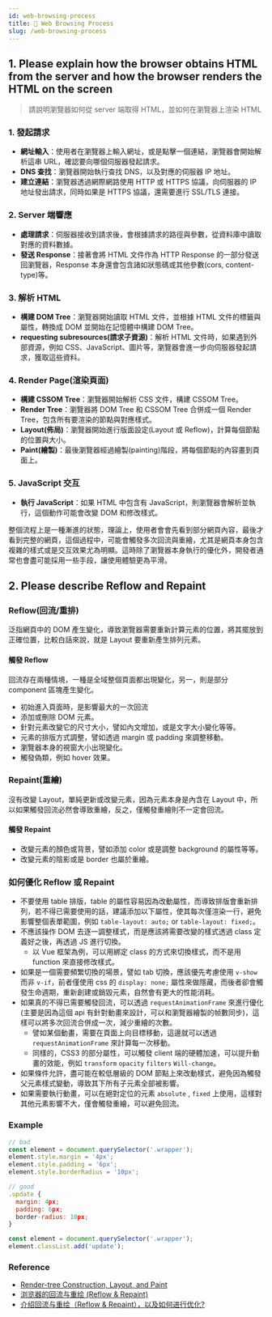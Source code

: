```yaml
---
id: web-browsing-process
title: 📄 Web Browsing Process
slug: /web-browsing-process
---
```


## 1. Please explain how the browser obtains HTML from the server and how the browser renders the HTML on the screen

> 請說明瀏覽器如何從 server 端取得 HTML，並如何在瀏覽器上渲染 HTML

### 1. 發起請求

- **網址輸入**：使用者在瀏覽器上輸入網址，或是點擊一個連結，瀏覽器會開始解析這串 URL，確認要向哪個伺服器發起請求。
- **DNS 查找**：瀏覽器開始執行查找 DNS，以及對應的伺服器 IP 地址。
- **建立連結**：瀏覽器透過網際網路使用 HTTP 或 HTTPS 協議，向伺服器的 IP 地址發出請求，同時如果是 HTTPS 協議，還需要進行 SSL/TLS 連接。

### 2. Server 端響應

- **處理請求**：伺服器接收到請求後，會根據請求的路徑與參數，從資料庫中讀取對應的資料數據。
- **發送 Response**：接著會將 HTML 文件作為 HTTP Response 的一部分發送回瀏覽器，Response 本身還會包含諸如狀態碼或其他參數(cors, content-type)等。

### 3. 解析 HTML

- **構建 DOM Tree**：瀏覽器開始讀取 HTML 文件，並根據 HTML 文件的標籤與屬性，轉換成 DOM 並開始在記憶體中構建 DOM Tree。
- **requesting subresources(請求子資源)**：解析 HTML 文件時，如果遇到外部資源，例如 CSS、JavaScript、圖片等，瀏覽器會進一步向伺服器發起請求，獲取這些資料。

### 4. Render Page(渲染頁面)

- **構建 CSSOM Tree**：瀏覽器開始解析 CSS 文件，構建 CSSOM Tree。
- **Render Tree**：瀏覽器將 DOM Tree 和 CSSOM Tree 合併成一個 Render Tree，包含所有要渲染的節點與對應樣式。
- **Layout(佈局)**：瀏覽器開始進行版面設定(Layout 或 Reflow)，計算每個節點的位置與大小。
- **Paint(繪製)**：最後瀏覽器經過繪製(painting)階段，將每個節點的內容畫到頁面上。

### 5. JavaScript 交互

- **執行 JavaScript**：如果 HTML 中包含有 JavaScript，則瀏覽器會解析並執行，這個動作可能會改變 DOM 和修改樣式。

整個流程上是一種漸進的狀態，理論上，使用者會會先看到部分網頁內容，最後才看到完整的網頁，這個過程中，可能會觸發多次回流與重繪，尤其是網頁本身包含複雜的樣式或是交互效果尤為明顯。這時除了瀏覽器本身執行的優化外，開發者通常也會盡可能採用一些手段，讓使用體驗更為平滑。

## 2. Please describe Reflow and Repaint

### Reflow(回流/重排)

泛指網頁中的 DOM 產生變化，導致瀏覽器需要重新計算元素的位置，將其擺放到正確位置，比較白話來說，就是 Layout 要重新產生排列元素。

#### 觸發 Reflow

回流存在兩種情境，一種是全域整個頁面都出現變化，另一，則是部分 component 區塊產生變化。

- 初始進入頁面時，是影響最大的一次回流
- 添加或刪除 DOM 元素。
- 針對元素改變它的尺寸大小，譬如內文增加，或是文字大小變化等等。
- 元素的排版方式調整，譬如透過 margin 或 padding 來調整移動。
- 瀏覽器本身的視窗大小出現變化。
- 觸發偽類，例如 hover 效果。

### Repaint(重繪)

沒有改變 Layout，單純更新或改變元素，因為元素本身是內含在 Layout 中，所以如果觸發回流必然會導致重繪，反之，僅觸發重繪則不一定會回流。

#### 觸發 Repaint

- 改變元素的顏色或背景，譬如添加 color 或是調整 background 的屬性等等。
- 改變元素的陰影或是 border 也屬於重繪。

### 如何優化 Reflow 或 Repaint

- 不要使用 table 排版，table 的屬性容易因為改動屬性，而導致排版會重新排列，若不得已需要使用的話，建議添加以下屬性，使其每次僅渲染一行，避免影響整個表單範圍，例如 `table-layout: auto;` or `table-layout: fixed;`。
- 不應該操作 DOM 去逐一調整樣式，而是應該將需要改變的樣式透過 class 定義好之後，再透過 JS 進行切換。
  - 以 Vue 框架為例，可以用綁定 class 的方式來切換樣式，而不是用 function 來直接修改樣式。
- 如果是一個需要頻繁切換的場景，譬如 tab 切換，應該優先考慮使用 `v-show` 而非 `v-if`，前者僅使用 css 的 `display: none;` 屬性來做隱藏，而後者卻會觸發生命週期，重新創建或銷毀元素，自然會有更大的性能消耗。
- 如果真的不得已需要觸發回流，可以透過 `requestAnimationFrame` 來進行優化(主要是因為這個 api 有針對動畫來設計，可以和瀏覽器繪製的帧數同步)，這樣可以將多次回流合併成一次，減少重繪的次數。
  - 譬如某個動畫，需要在頁面上向目標移動，這邊就可以透過 `requestAnimationFrame` 來計算每一次移動。
  - 同樣的，CSS3 的部分屬性，可以觸發 client 端的硬體加速，可以提升動畫的效能，例如 `transform` `opacity` `filters` `Will-change`。
- 如果條件允許，盡可能在較低層級的 DOM 節點上來改動樣式，避免因為觸發父元素樣式變動，導致其下所有子元素全部被影響。
- 如果需要執行動畫，可以在絕對定位的元素 `absolute` , `fixed` 上使用，這樣對其他元素影響不大，僅會觸發重繪，可以避免回流。

### Example

```js
// bad
const element = document.querySelector('.wrapper');
element.style.margin = '4px';
element.style.padding = '6px';
element.style.borderRadius = '10px';
```

```js
// good
.update {
  margin: 4px;
  padding: 6px;
  border-radius: 10px;
}

const element = document.querySelector('.wrapper');
element.classList.add('update');
```

### Reference

- [Render-tree Construction, Layout, and Paint](https://web.dev/articles/critical-rendering-path/render-tree-construction)
- [浏览器的回流与重绘 (Reflow & Repaint)](https://juejin.cn/post/6844903569087266823)
- [介绍回流与重绘（Reflow & Repaint），以及如何进行优化?](https://juejin.cn/post/7064077572132323365)
